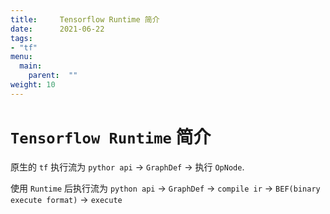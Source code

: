 ```yaml
---
title:     Tensorflow Runtime 简介
date:      2021-06-22
tags:
- "tf"
menu:
  main:
    parent:  ""
weight: 10
---
```


# `Tensorflow Runtime` 简介

原生的 `tf` 执行流为 `pythor api` -> `GraphDef` -> 执行 `OpNode`.

使用 `Runtime` 后执行流为 `python api` -> `GraphDef` -> `compile ir` -> `BEF(binary execute format)` -> `execute`
